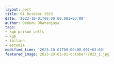 ```yaml
---
layout: post
title: 01 October 2023
date: '2023-10-01T00:00:00.001+03:00'
author: Dedunu Dhananjaya
tags:
- kgb prison cells
- kgb
- tallinn
- estonia
modified_time: '2023-10-01T00:00:00.001+03:00'
featured_image: 2023-10-01-01-october-2023_1.jpg
---
```

